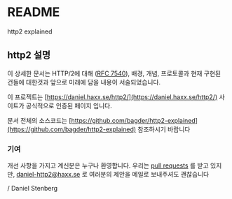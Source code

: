# README

http2 explained

## http2 설명

이 상세한 문서는 HTTP/2에 대해 \([RFC 7540](https://httpwg.github.io/specs/rfc7540.html)\), 배경, 개념, 프로토콜과 현재 구현된 건들에 대한것과 앞으로 미래에 담을 내용이 서술되었습니다.

이 프로젝트는 [https://daniel.haxx.se/http2/](https://daniel.haxx.se/http2/) 사이트가 공식적으로 인증된 페이지 입니다.

문서 전체의 소스코드는 [https://github.com/bagder/http2-explained](https://github.com/bagder/http2-explained) 참조하시기 바랍니다

### 기여

개선 사항을 가지고 계신분은 누구나 환영합니다. 우리는 [pull requests](https://github.com/bagder/http2-explained/pulls) 를 받고 있지만, daniel-http2@haxx.se 로 여러분의 제안을 메일로 보내주셔도 괜찮습니다

/ Daniel Stenberg

